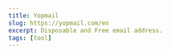 ```yaml
---
title: Yopmail
slug: https://yopmail.com/en
excerpt: Disposable and Free email address.
tags: [tool]
---
```

